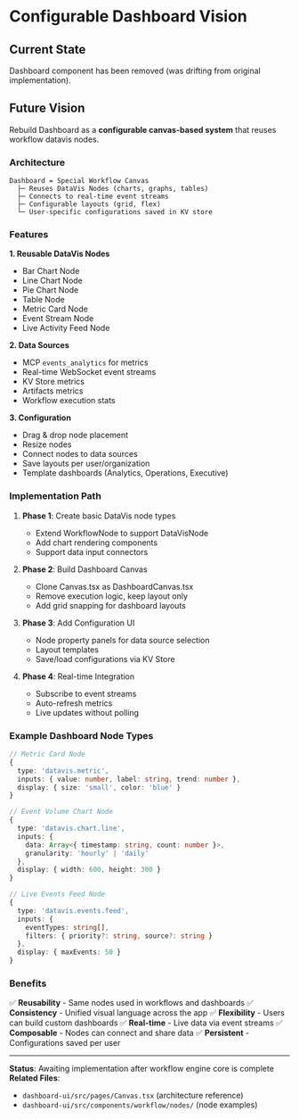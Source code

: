 # Configurable Dashboard Vision

## Current State
Dashboard component has been removed (was drifting from original implementation).

## Future Vision
Rebuild Dashboard as a **configurable canvas-based system** that reuses workflow datavis nodes.

### Architecture

```
Dashboard = Special Workflow Canvas
  ├─ Reuses DataVis Nodes (charts, graphs, tables)
  ├─ Connects to real-time event streams
  ├─ Configurable layouts (grid, flex)
  └─ User-specific configurations saved in KV store
```

### Features

**1. Reusable DataVis Nodes**
- Bar Chart Node
- Line Chart Node
- Pie Chart Node
- Table Node
- Metric Card Node
- Event Stream Node
- Live Activity Feed Node

**2. Data Sources**
- MCP `events_analytics` for metrics
- Real-time WebSocket event streams
- KV Store metrics
- Artifacts metrics
- Workflow execution stats

**3. Configuration**
- Drag & drop node placement
- Resize nodes
- Connect nodes to data sources
- Save layouts per user/organization
- Template dashboards (Analytics, Operations, Executive)

### Implementation Path

1. **Phase 1**: Create basic DataVis node types
   - Extend WorkflowNode to support DataVisNode
   - Add chart rendering components
   - Support data input connectors

2. **Phase 2**: Build Dashboard Canvas
   - Clone Canvas.tsx as DashboardCanvas.tsx
   - Remove execution logic, keep layout only
   - Add grid snapping for dashboard layouts

3. **Phase 3**: Add Configuration UI
   - Node property panels for data source selection
   - Layout templates
   - Save/load configurations via KV Store

4. **Phase 4**: Real-time Integration
   - Subscribe to event streams
   - Auto-refresh metrics
   - Live updates without polling

### Example Dashboard Node Types

```typescript
// Metric Card Node
{
  type: 'datavis.metric',
  inputs: { value: number, label: string, trend: number },
  display: { size: 'small', color: 'blue' }
}

// Event Volume Chart Node
{
  type: 'datavis.chart.line',
  inputs: {
    data: Array<{ timestamp: string, count: number }>,
    granularity: 'hourly' | 'daily'
  },
  display: { width: 600, height: 300 }
}

// Live Events Feed Node
{
  type: 'datavis.events.feed',
  inputs: {
    eventTypes: string[],
    filters: { priority?: string, source?: string }
  },
  display: { maxEvents: 50 }
}
```

### Benefits

✅ **Reusability** - Same nodes used in workflows and dashboards
✅ **Consistency** - Unified visual language across the app
✅ **Flexibility** - Users can build custom dashboards
✅ **Real-time** - Live data via event streams
✅ **Composable** - Nodes can connect and share data
✅ **Persistent** - Configurations saved per user

---

**Status**: Awaiting implementation after workflow engine core is complete
**Related Files**:
- `dashboard-ui/src/pages/Canvas.tsx` (architecture reference)
- `dashboard-ui/src/components/workflow/nodes/` (node examples)
